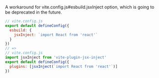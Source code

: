 
A workaround for vite.config.js#esbuild.jsxInject option, which is going to be deprecated in the future.

```js
// vite.config.js
export default defineConfig({
  esbuild: {
    jsxInject: `import React from 'react'`
  }
})
// =>
// vite.config.js
import jsxInject from 'vite-plugin-jsx-inject'
export default defineConfig({
  plugins: [jsxInject(`import React from 'react'`)]
})
```
